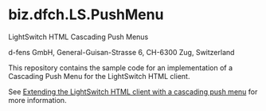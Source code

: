 biz.dfch.LS.PushMenu 
==========================

LightSwitch HTML Cascading Push Menus

d-fens GmbH, General-Guisan-Strasse 6, CH-6300 Zug, Switzerland

This repository contains the sample code for an implementation of a Cascading Push Menu for the LightSwitch HTML client.

See [Extending the LightSwitch HTML client with a cascading push menu](http://d-fens.ch/2014/12/08/extending-the-lightswitch-html-client-with-a-cascading-push-menu/) for more information.
